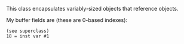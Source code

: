 This class encapsulates variably-sized objects that reference objects.

My buffer fields are (these are 0-based indexes):

	(see superclass)
	18 = inst var #1